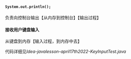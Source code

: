 #### `System.out.println();`

负责向控制台输出【从内存到控制台】【输出过程】

#### 接收用户键盘输入

从键盘到内存【输入过程，到内存中去】

代码详细见*Idea-javalesson-april17th2022-KeyInputTest.java*

